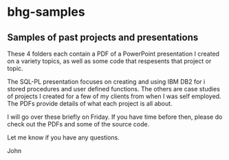 # bhg-samples
## Samples of past projects and presentations

These 4 folders each contain a PDF of a PowerPoint presentation I created on a variety topics, as well as some code that respesents that project or topic. 

The SQL-PL presentation focuses on creating and using IBM DB2 for i stored procedures and user defined functions. The others are case studies of projects I created for a few of my clients from when I was self employed. The PDFs provide details of what each project is all about. 

I will go over these briefly on Friday. If you have time before then, please do check out the PDFs and some of the source code. 

Let me know if you have any questions. 

John
